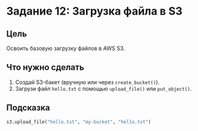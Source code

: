 # Задание 12: Загрузка файла в S3

## Цель
Освоить базовую загрузку файлов в AWS S3.

## Что нужно сделать
1. Создай S3-бакет (вручную или через `create_bucket()`).
2. Загрузи файл `hello.txt` с помощью `upload_file()` или `put_object()`.

## Подсказка

```python
s3.upload_file("hello.txt", "my-bucket", "hello.txt")
```
